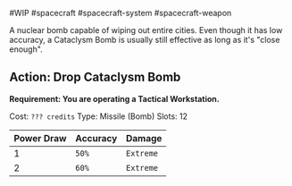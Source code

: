 #WIP #spacecraft #spacecraft-system #spacecraft-weapon 

A nuclear bomb capable of wiping out entire cities. Even though it has low accuracy, a Cataclysm Bomb is usually still effective as long as it's "close enough".

## Action: Drop Cataclysm Bomb

**Requirement: You are operating a Tactical Workstation.**

Cost: `??? credits`
Type: Missile (Bomb)
Slots: 12

| Power Draw | Accuracy | Damage |
| -----------|----------|--------|
| 1 | `50%` | `Extreme` |
| 2 | `60%` | `Extreme` |